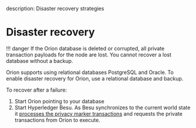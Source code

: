 description: Disaster recovery strategies 
<!--- END of page meta data -->

# Disaster recovery

!!! danger
    If the Orion database is deleted or corrupted, all private transaction payloads for the node are lost. 
    You cannot recover a lost database without a backup.

Orion supports using relational databases PostgreSQL and Oracle. To enable disaster recovery for Orion, 
use a relational database and backup. 

To recover after a failure:

1. Start Orion pointing to your database
1. Start Hyperledger Besu. As Besu synchronizes to the current world state it [processes the privacy marker 
transactions](https://besu.hyperledger.org/en/stable/Concepts/Privacy/Private-Transaction-Processing/) 
and requests the private transactions from Orion to execute.
